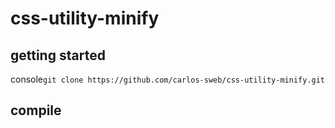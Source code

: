 # css-utility-minify

## getting started

console`
git clone https://github.com/carlos-sweb/css-utility-minify.git
`

## compile



